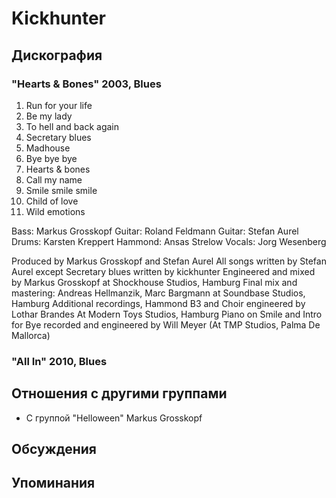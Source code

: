 # Kickhunter



## Дискография

### "Hearts & Bones" 2003, Blues

01. Run for your life
02. Be my lady
03. To hell and back again
04. Secretary blues
05. Madhouse
06. Bye bye bye
07. Hearts & bones
08. Call my name
09. Smile smile smile
10. Child of love
11. Wild emotions

Bass: Markus Grosskopf
Guitar: Roland Feldmann
Guitar: Stefan Aurel
Drums: Karsten Kreppert
Hammond: Ansas Strelow
Vocals: Jorg Wesenberg

Produced by Markus Grosskopf and Stefan Aurel
All songs written by Stefan Aurel except Secretary
blues written by kickhunter
Engineered and mixed by Markus Grosskopf at
Shockhouse Studios, Hamburg
Final mix and mastering: Andreas Hellmanzik, Marc
Bargmann at Soundbase Studios, Hamburg
Additional recordings, Hammond B3 and Choir
engineered by Lothar Brandes At Modern Toys
Studios, Hamburg
Piano on Smile and Intro for Bye recorded and
engineered by Will Meyer (At TMP Studios, Palma De
Mallorca)

### "All In" 2010, Blues




## Отношения с другими группами

* C группой "Helloween" Markus Grosskopf

## Обсуждения


## Упоминания

